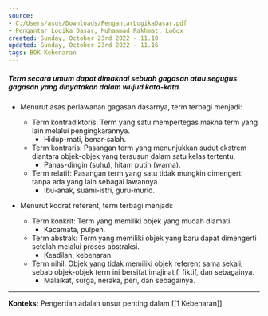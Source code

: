 ```yaml
---
source:
- C:/Users/asus/Downloads/PengantarLogikaDasar.pdf
- Pengantar Logika Dasar, Muhammad Rakhmat, LoGox 
created: Sunday, October 23rd 2022 - 11.10
updated: Sunday, October 23rd 2022 - 11.16
tags: BOK-Kebenaran
---
```


##### Term secara umum dapat dimaknai sebuah gagasan atau segugus gagasan yang dinyatakan dalam wujud kata-kata.

-   Menurut asas perlawanan gagasan dasarnya, term terbagi menjadi:
    -   Term kontradiktoris: Term yang satu mempertegas makna term yang lain melalui pengingkarannya.
	    - Hidup-mati, benar-salah.
    -   Term kontraris: Pasangan term yang menunjukkan sudut ekstrem diantara objek-objek yang tersusun dalam satu kelas tertentu.
	    - Panas-dingin (suhu), hitam putih (warna).
    -   Term relatif: Pasangan term yang satu tidak mungkin dimengerti tanpa ada yang lain sebagai lawannya.
	    - Ibu-anak, suami-istri, guru-murid.
        
-   Menurut kodrat referent, term terbagi menjadi:
    -   Term konkrit: Term yang memiliki objek yang mudah diamati.
	    - Kacamata, pulpen.
    -   Term abstrak: Term yang memiliki objek yang baru dapat dimengerti setelah melalui proses abstraksi.
	    - Keadilan, kebenaran.
    -   Term nihil: Objek yang tidak memiliki objek referent sama sekali, sebab objek-objek term ini bersifat imajinatif, fiktif, dan sebagainya.
	    - Malaikat, surga, neraka, peri, dan sebagainya.

---
**Konteks:** Pengertian adalah unsur penting dalam [[1 Kebenaran]].